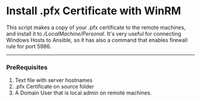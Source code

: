 # Install .pfx Certificate with WinRM
This script makes a copy of your .pfx certificate to the remote machines, and install it to */LocalMachine/Personal*.
It's very useful for connecting Windows Hosts to Ansible, so it has also a command that enables firewall rule for port 5986.
___
### PreRequisites
1) Text file with server hostnames
2) .pfx Certificate on source folder
3) A Domain User that is local admin on remote machines.
